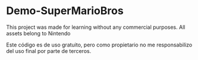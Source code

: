 # Demo-SuperMarioBros
This project was made for learning without any commercial purposes.
All assets belong to Nintendo

Este código es de uso gratuito, pero como propietario no me responsabilizo del uso final por parte de terceros.
